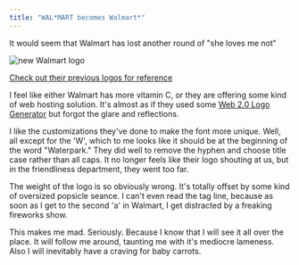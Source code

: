 ```yaml
---
title: "WAL*MART becomes Walmart*"
---
```


It would seem that Walmart has lost another round of "she loves me not"

![new Walmart logo](http://i26.tinypic.com/15309oy.gif "Unimpressive")

[Check out their previous logos for reference](http://walmartstores.com/AboutUs/8412.aspx)

I feel like either Walmart has more vitamin C, or they are offering some kind of web hosting solution. It's almost as if they used some [Web 2.0 Logo Generator](http://creatr.cc/creatr/ "Web 2.0 Logo Generator") but forgot the glare and reflections.

I like the customizations they've done to make the font more unique. Well, all except for the 'W', which to me looks like it should be at the beginning of the word "Waterpark." They did well to remove the hyphen and choose title case rather than all caps. It no longer feels like their logo shouting at us, but in the friendliness department, they went too far.

The weight of the logo is so obviously wrong. It's totally offset by some kind of oversized popsicle seance. I can't even read the tag line, because as soon as I get to the second 'a' in Walmart, I get distracted by a freaking fireworks show.

This makes me mad. Seriously. Because I know that I will see it all over the place. It will follow me around, taunting me with it's mediocre lameness. Also I will inevitably have a craving for baby carrots.
